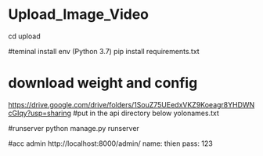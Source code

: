 # Upload_Image_Video
cd upload

#teminal install env (Python 3.7)
pip install requirements.txt

# download weight and config
https://drive.google.com/drive/folders/1SouZ75UEedxVKZ9Koeagr8YHDWNcGIqy?usp=sharing
#put in the api directory below yolonames.txt

#runserver
python manage.py runserver

#acc admin http://localhost:8000/admin/
name: thien pass: 123


